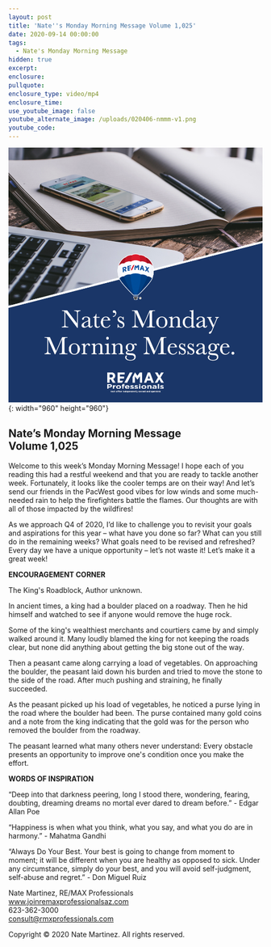 ```yaml
---
layout: post
title: 'Nate''s Monday Morning Message Volume 1,025'
date: 2020-09-14 00:00:00
tags:
  - Nate's Monday Morning Message
hidden: true
excerpt:
enclosure:
pullquote:
enclosure_type: video/mp4
enclosure_time:
use_youtube_image: false
youtube_alternate_image: /uploads/020406-nmmm-v1.png
youtube_code:
---
```


![](/uploads/020406-nmmm-v1.png){: width="960" height="960"}

## **Nate’s Monday Morning Message<br>Volume 1,025**

Welcome to this week’s Monday Morning Message\! I hope each of you reading this had a restful weekend and that you are ready to tackle another week. Fortunately, it looks like the cooler temps are on their way\! And let’s send our friends in the PacWest good vibes for low winds and some much-needed rain to help the firefighters battle the flames. Our thoughts are with all of those impacted by the wildfires\!

As we approach Q4 of 2020, I’d like to challenge you to revisit your goals and aspirations for this year – what have you done so far? What can you still do in the remaining weeks? What goals need to be revised and refreshed? Every day we have a unique opportunity – let’s not waste it\! Let’s make it a great week\!

**ENCOURAGEMENT CORNER**

The King's Roadblock, Author unknown.

In ancient times, a king had a boulder placed on a roadway. Then he hid himself and watched to see if anyone would remove the huge rock.

Some of the king's wealthiest merchants and courtiers came by and simply walked around it. Many loudly blamed the king for not keeping the roads clear, but none did anything about getting the big stone out of the way.

Then a peasant came along carrying a load of vegetables. On approaching the boulder, the peasant laid down his burden and tried to move the stone to the side of the road. After much pushing and straining, he finally succeeded.

As the peasant picked up his load of vegetables, he noticed a purse lying in the road where the boulder had been. The purse contained many gold coins and a note from the king indicating that the gold was for the person who removed the boulder from the roadway.

The peasant learned what many others never understand: Every obstacle presents an opportunity to improve one's condition once you make the effort.

**WORDS OF INSPIRATION**

“Deep into that darkness peering, long I stood there, wondering, fearing, doubting, dreaming dreams no mortal ever dared to dream before.” - Edgar Allan Poe

“Happiness is when what you think, what you say, and what you do are in harmony.” - Mahatma Gandhi

“Always Do Your Best. Your best is going to change from moment to moment; it will be different when you are healthy as opposed to sick. Under any circumstance, simply do your best, and you will avoid self-judgment, self-abuse and regret.” - Don Miguel Ruiz

Nate Martinez, RE/MAX Professionals<br>www.joinremaxprofessionalsaz.com<br>623-362-3000<br>consult@rmxprofessionals.com

Copyright &copy; 2020 Nate Martinez. All rights reserved.